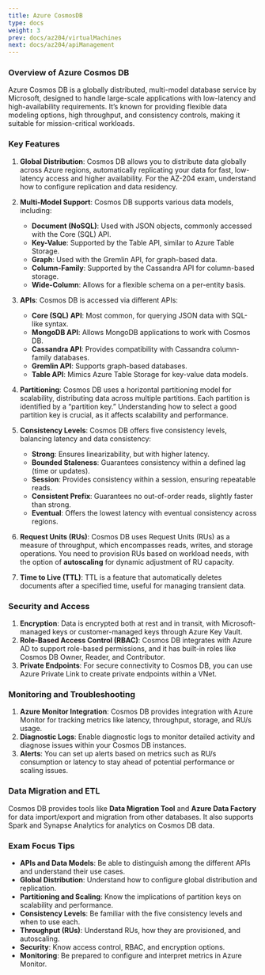 ```yaml
---
title: Azure CosmosDB
type: docs
weight: 3
prev: docs/az204/virtualMachines
next: docs/az204/apiManagement
---
```


### Overview of Azure Cosmos DB
Azure Cosmos DB is a globally distributed, multi-model database service by Microsoft, designed to handle large-scale applications with low-latency and high-availability requirements. It’s known for providing flexible data modeling options, high throughput, and consistency controls, making it suitable for mission-critical workloads.

### Key Features
1. **Global Distribution**: Cosmos DB allows you to distribute data globally across Azure regions, automatically replicating your data for fast, low-latency access and higher availability. For the AZ-204 exam, understand how to configure replication and data residency.

2. **Multi-Model Support**: Cosmos DB supports various data models, including:
   - **Document (NoSQL)**: Used with JSON objects, commonly accessed with the Core (SQL) API.
   - **Key-Value**: Supported by the Table API, similar to Azure Table Storage.
   - **Graph**: Used with the Gremlin API, for graph-based data.
   - **Column-Family**: Supported by the Cassandra API for column-based storage.
   - **Wide-Column**: Allows for a flexible schema on a per-entity basis.

3. **APIs**: Cosmos DB is accessed via different APIs:
   - **Core (SQL) API**: Most common, for querying JSON data with SQL-like syntax.
   - **MongoDB API**: Allows MongoDB applications to work with Cosmos DB.
   - **Cassandra API**: Provides compatibility with Cassandra column-family databases.
   - **Gremlin API**: Supports graph-based databases.
   - **Table API**: Mimics Azure Table Storage for key-value data models.

4. **Partitioning**: Cosmos DB uses a horizontal partitioning model for scalability, distributing data across multiple partitions. Each partition is identified by a “partition key.” Understanding how to select a good partition key is crucial, as it affects scalability and performance.

5. **Consistency Levels**: Cosmos DB offers five consistency levels, balancing latency and data consistency:
   - **Strong**: Ensures linearizability, but with higher latency.
   - **Bounded Staleness**: Guarantees consistency within a defined lag (time or updates).
   - **Session**: Provides consistency within a session, ensuring repeatable reads.
   - **Consistent Prefix**: Guarantees no out-of-order reads, slightly faster than strong.
   - **Eventual**: Offers the lowest latency with eventual consistency across regions.

6. **Request Units (RUs)**: Cosmos DB uses Request Units (RUs) as a measure of throughput, which encompasses reads, writes, and storage operations. You need to provision RUs based on workload needs, with the option of **autoscaling** for dynamic adjustment of RU capacity.

7. **Time to Live (TTL)**: TTL is a feature that automatically deletes documents after a specified time, useful for managing transient data.

### Security and Access
1. **Encryption**: Data is encrypted both at rest and in transit, with Microsoft-managed keys or customer-managed keys through Azure Key Vault.
2. **Role-Based Access Control (RBAC)**: Cosmos DB integrates with Azure AD to support role-based permissions, and it has built-in roles like Cosmos DB Owner, Reader, and Contributor.
3. **Private Endpoints**: For secure connectivity to Cosmos DB, you can use Azure Private Link to create private endpoints within a VNet.

### Monitoring and Troubleshooting
1. **Azure Monitor Integration**: Cosmos DB provides integration with Azure Monitor for tracking metrics like latency, throughput, storage, and RU/s usage.
2. **Diagnostic Logs**: Enable diagnostic logs to monitor detailed activity and diagnose issues within your Cosmos DB instances.
3. **Alerts**: You can set up alerts based on metrics such as RU/s consumption or latency to stay ahead of potential performance or scaling issues.

### Data Migration and ETL
Cosmos DB provides tools like **Data Migration Tool** and **Azure Data Factory** for data import/export and migration from other databases. It also supports Spark and Synapse Analytics for analytics on Cosmos DB data.

### Exam Focus Tips
- **APIs and Data Models**: Be able to distinguish among the different APIs and understand their use cases.
- **Global Distribution**: Understand how to configure global distribution and replication.
- **Partitioning and Scaling**: Know the implications of partition keys on scalability and performance.
- **Consistency Levels**: Be familiar with the five consistency levels and when to use each.
- **Throughput (RUs)**: Understand RUs, how they are provisioned, and autoscaling.
- **Security**: Know access control, RBAC, and encryption options.
- **Monitoring**: Be prepared to configure and interpret metrics in Azure Monitor.